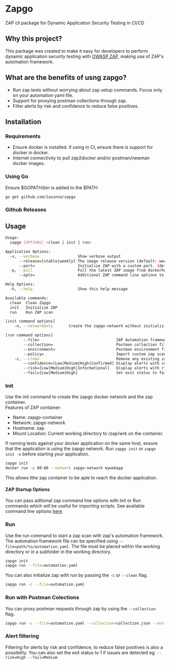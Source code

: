 # Zapgo
ZAP cli package for Dynamic Application Security Testing in CI/CD

## Why this project?
This package was created to make it easy for developers to perform dynamic application security testing with [OWASP ZAP](https://www.zaproxy.org/), making use of ZAP's automation framework.

## What are the benefits of usng zapgo?
- Run zap tests without worrying about zap setup commands. Focus only on your automation yaml file.
- Support for proxying postman collections through zap.
- Filter alerts by risk and confidence to reduce false positives.

## Installation

### Requirements

- Ensure docker is installed. if using in CI, ensure there is support for docker in docker.
- Internet connectivity to pull zap2docker and/or postman/newman docker images.  

### Using Go
Ensure $GOPATH/bin is added to the $PATH
```bash
go get github.com/1azunna/zapgo
```
### Github Releases

## Usage

```bash
Usage:
  zapgo [OPTIONS] <clean | init | run>

Application Options:
  -v, --verbose                 Show verbose output
      --release=[stable|weekly] The image release version (default: weekly)
      --port=                   Initialize ZAP with a custom port. (default: 8080)
  -p, --pull                    Pull the latest ZAP image from dockerhub
      --opts=                   Additional ZAP command line options to use when initializing ZAP

Help Options:
  -h, --help                    Show this help message

Available commands:
  clean  Clean Zapgo
  init   Initialize ZAP
  run    Run ZAP scan

[init command options]
    -n, --networkOnly       Create the zapgo-network without initializing the ZAP container.

[run command options]
        --file=                                  ZAP Automation framework config file. Automation file file must be placed within the current working directory..
        --collection=                            Postman collection file or url to run.
        --environment=                           Postman environment file or url to use with postman collection
        --policy=                                Import custom zap scan policy. Policy file must be placed within the current working directory.
    -c, --clean                                  Remove any existing zapgo containers and initialize ZAP.
        --confidence=[Low|Medium|High|Confirmed] Display alerts with confidence filter set to either Low, Medium, High or Confirmed. (default: Medium)
        --risk=[Low|Medium|High|Informational]   Display alerts with risk filter set to either Informational, Low, Medium, High. (default: Low)
        --fail=[Low|Medium|High]                 Set exit status to fail on a certain risk level. Allowed Risk levels are Low|Medium|High.


```

### Init
Use the init command to create the zapgo docker network and the zap container.  
Features of ZAP container:

- Name: zapgo-container
- Network: zapgo-network
- Hostname: zap
- Mount Location: Current working directory to /zap/wrk on the container.

If running tests against your docker application on the same host, ensure that the application is using the zapgo network. Run `zapgo init` or `zapgo init -n` before starting your application.
```bash
zapgo init
docker run -p 80:80 --network zapgo-network mywebapp
```
This allows tthe zap container to be aple to reach the docker application.

#### ZAP Startup Options
You can pass aditional zap command line options with Init or Run commands which will be useful for importing scripts. See available command line options [here](https://www.zaproxy.org/docs/desktop/cmdline/)

### Run
Use the run command to start a zap scan with zap's automation framework. The automation framework file can be specified using `--file=path/to/automation.yaml`. The file must be placed within the working directory or in a subfolder in the working directory.
```bash
zapgo init
zapgo run --file=automation.yaml
```
You can also initialize zap with run by passing the `-c` or `--clean` flag.
```bash
zapgo run -c --file=automation.yaml
```

### Run with Postman Colections
You can proxy postman requests through zap by using the `--collection` flag.
```bash
zapgo run -c --file=automation.yaml --collection=collection.json --environment=environment.json 
```

### Alert filtering
Filtering for alerts by risk and confidence, to reduce false positives is also a possibility. You can also set the exit status to 1 if issues are detected eg. `--risk=High --fail=Medium`